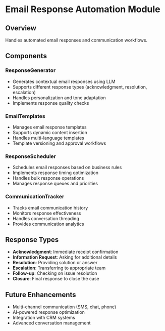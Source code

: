 # Email Response Automation Module

## Overview
Handles automated email responses and communication workflows.

## Components

### ResponseGenerator
- Generates contextual email responses using LLM
- Supports different response types (acknowledgment, resolution, escalation)
- Handles personalization and tone adaptation
- Implements response quality checks

### EmailTemplates
- Manages email response templates
- Supports dynamic content insertion
- Handles multi-language templates
- Template versioning and approval workflows

### ResponseScheduler
- Schedules email responses based on business rules
- Implements response timing optimization
- Handles bulk response operations
- Manages response queues and priorities

### CommunicationTracker
- Tracks email communication history
- Monitors response effectiveness
- Handles conversation threading
- Provides communication analytics

## Response Types
- **Acknowledgment**: Immediate receipt confirmation
- **Information Request**: Asking for additional details
- **Resolution**: Providing solution or answer
- **Escalation**: Transferring to appropriate team
- **Follow-up**: Checking on issue resolution
- **Closure**: Final response to close the case

## Future Enhancements
- Multi-channel communication (SMS, chat, phone)
- AI-powered response optimization
- Integration with CRM systems
- Advanced conversation management


